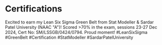 # Certifications
Excited to earn my Lean Six Sigma Green Belt from Stat Modeller &amp; Sardar Patel University (NAAC "A")! Scored >70% in the exam, sessions 23-27 Dec 2024, Cert No: SM/LSSGB/0424/0794. Proud moment! #LeanSixSigma #GreenBelt #Certification #StatModeller #SardarPatelUniversity

